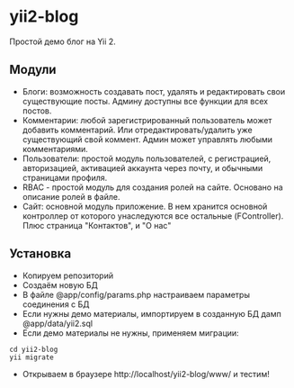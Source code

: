 yii2-blog
=========

Простой демо блог на Yii 2.

Модули
-----------
- Блоги: возможность создавать пост, удалять и редактировать свои существующие посты. Админу доступны все функции для всех постов.
- Комментарии: любой зарегистрированный пользователь может добавить комментарий. Или отредактировать/удалить уже существующий свой коммент. Админ может управлять любыми комментариями.
- Пользователи: простой модуль пользователей, с регистрацией, авторизацией, активацией аккаунта через почту, и обычными страницами профиля.
- RBAC - простой модуль для создания ролей на сайте. Основано на описание ролей в файле.
- Сайт: основной модуль приложение. В нем хранится основной контроллер от которого унаследуются все остальные (FController). Плюс страница "Контактов", и "О нас"

Установка
---------
- Копируем репозиторий 
- Создаём новую БД 
- В файле @app/config/params.php настраиваем параметры соединения с БД 
- Если нужны демо материалы, импортируем в созданную БД дамп @app/data/yii2.sql
- Если демо материалы не нужны, применяем миграции:
~~~
cd yii2-blog
yii migrate
~~~
- Открываем в браузере http://localhost/yii2-blog/www/ и тестим!
